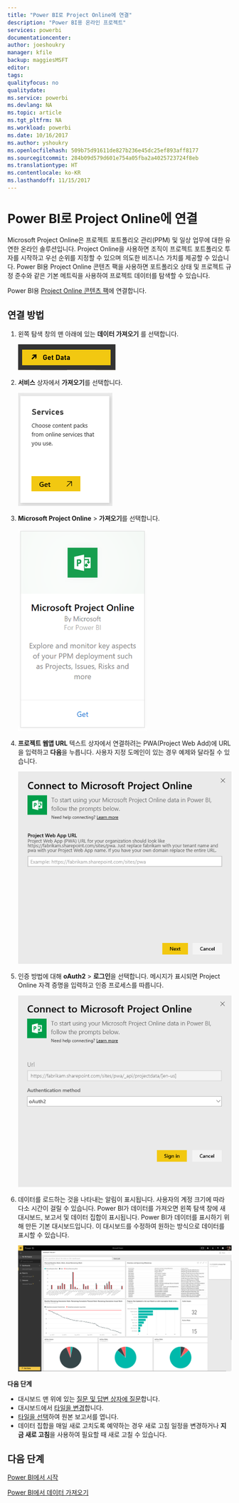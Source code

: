 ```yaml
---
title: "Power BI로 Project Online에 연결"
description: "Power BI용 온라인 프로젝트"
services: powerbi
documentationcenter: 
author: joeshoukry
manager: kfile
backup: maggiesMSFT
editor: 
tags: 
qualityfocus: no
qualitydate: 
ms.service: powerbi
ms.devlang: NA
ms.topic: article
ms.tgt_pltfrm: NA
ms.workload: powerbi
ms.date: 10/16/2017
ms.author: yshoukry
ms.openlocfilehash: 509b75d91611de827b236e45dc25ef893aff8177
ms.sourcegitcommit: 284b09d579d601e754a05fba2a4025723724f8eb
ms.translationtype: HT
ms.contentlocale: ko-KR
ms.lasthandoff: 11/15/2017
---
```

# <a name="connect-to-project-online-with-power-bi"></a>Power BI로 Project Online에 연결
Microsoft Project Online은 프로젝트 포트폴리오 관리(PPM) 및 일상 업무에 대한 유연한 온라인 솔루션입니다. Project Online을 사용하면 조직이 프로젝트 포트폴리오 투자를 시작하고 우선 순위를 지정할 수 있으며 의도한 비즈니스 가치를 제공할 수 있습니다. Power BI용 Project Online 콘텐츠 팩을 사용하면 포트폴리오 상태 및 프로젝트 규정 준수와 같은 기본 메트릭을 사용하여 프로젝트 데이터를 탐색할 수 있습니다.

Power BI용 [Project Online 콘텐츠 팩](https://app.powerbi.com/getdata/services/project-online)에 연결합니다.

## <a name="how-to-connect"></a>연결 방법
1. 왼쪽 탐색 창의 맨 아래에 있는 **데이터 가져오기** 를 선택합니다.
   
    ![](media/service-connect-to-project-online/getdata.png)
2. **서비스** 상자에서 **가져오기**를 선택합니다.
   
   ![](media/service-connect-to-project-online/services.png)
3. **Microsoft Project Online** \> **가져오기**를 선택합니다.
   
   ![](media/service-connect-to-project-online/mproject.png)
4. **프로젝트 웹앱 URL** 텍스트 상자에서 연결하려는 PWA(Project Web Add)에 URL을 입력하고 **다음**을 누릅니다. 사용자 지정 도메인이 있는 경우 예제와 달라질 수 있습니다.
   
    ![](media/service-connect-to-project-online/params.png)
5. 인증 방법에 대해 **oAuth2** \> **로그인**을 선택합니다. 메시지가 표시되면 Project Online 자격 증명을 입력하고 인증 프로세스를 따릅니다.
   
    ![](media/service-connect-to-project-online/creds.png)
6. 데이터를 로드하는 것을 나타내는 알림이 표시됩니다. 사용자의 계정 크기에 따라 다소 시간이 걸릴 수 있습니다. Power BI가 데이터를 가져오면 왼쪽 탐색 창에 새 대시보드, 보고서 및 데이터 집합이 표시됩니다. Power BI가 데이터를 표시하기 위해 만든 기본 대시보드입니다. 이 대시보드를 수정하여 원하는 방식으로 데이터를 표시할 수 있습니다.
   
   ![](media/service-connect-to-project-online/dashboard2.png)

**다음 단계**

* 대시보드 맨 위에 있는 [질문 및 답변 상자에 질문](service-q-and-a.md)합니다.
* 대시보드에서 [타일을 변경](service-dashboard-edit-tile.md)합니다.
* [타일을 선택](service-dashboard-tiles.md)하여 원본 보고서를 엽니다.
* 데이터 집합을 매일 새로 고치도록 예약하는 경우 새로 고침 일정을 변경하거나 **지금 새로 고침**을 사용하여 필요할 때 새로 고칠 수 있습니다.

## <a name="next-steps"></a>다음 단계
[Power BI에서 시작](service-get-started.md)

[Power BI에서 데이터 가져오기](service-get-data.md)

